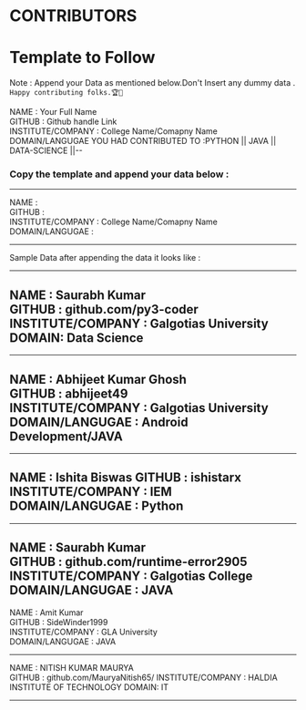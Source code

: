 # CONTRIBUTORS

# Template to Follow

Note : Append your Data as mentioned below.Don't Insert any dummy data . `Happy contributing folks.🏆👏`

NAME : Your Full Name <br>
GITHUB : Github handle Link <br>
INSTITUTE/COMPANY : College Name/Comapny Name <br>
DOMAIN/LANGUGAE YOU HAD CONTRIBUTED TO :PYTHON || JAVA || DATA-SCIENCE ||--  <br>


### Copy the template and append your data below :

-----

NAME :  <br>
GITHUB :  <br>
INSTITUTE/COMPANY : College Name/Comapny Name <br>
DOMAIN/LANGUGAE : <br>

------

Sample Data after appending the data it looks like :

-----
NAME :  Saurabh Kumar <br>
GITHUB :  github.com/py3-coder <br>
INSTITUTE/COMPANY : Galgotias University <br>
DOMAIN: Data Science <br>
------

-----
NAME : Abhijeet Kumar Ghosh<br>
GITHUB : abhijeet49<br>
INSTITUTE/COMPANY : Galgotias University<br>
DOMAIN/LANGUGAE : Android Development/JAVA<br>
-----

---------
NAME : Ishita Biswas
GITHUB : ishistarx
INSTITUTE/COMPANY : IEM
DOMAIN/LANGUGAE : Python
----------

-----
NAME : Saurabh Kumar<br>
GITHUB : github.com/runtime-error2905<br>
INSTITUTE/COMPANY : Galgotias College <br>
DOMAIN/LANGUGAE : JAVA<br>
-----

NAME :  Amit Kumar<br>
GITHUB :  SideWinder1999<br>
INSTITUTE/COMPANY : GLA University<br>
DOMAIN/LANGUGAE : JAVA<br>

-----

NAME : NITISH KUMAR MAURYA <br>
GITHUB : github.com/MauryaNitish65/
INSTITUTE/COMPANY : HALDIA INSTITUTE OF TECHNOLOGY
DOMAIN: IT

-----

